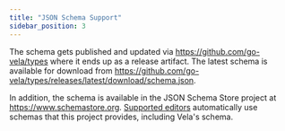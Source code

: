 ```yaml
---
title: "JSON Schema Support"
sidebar_position: 3
---
```


The schema gets published and updated via https://github.com/go-vela/types where it ends up as a release artifact. The latest schema is available for download from https://github.com/go-vela/types/releases/latest/download/schema.json.

In addition, the schema is available in the JSON Schema Store project at https://www.schemastore.org.
[Supported editors](https://www.schemastore.org/json#editors) automatically use schemas that this project provides, including Vela's schema.
